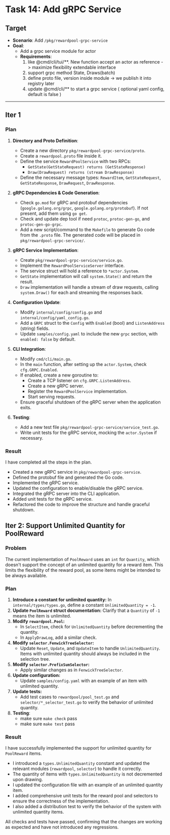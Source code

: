 # Task 14: Add gRPC Service

## Target

- **Scenario**: Add `/pkg/rewardpool-grpc-service`
- **Goal**:
    - Add a grpc service module for actor
    - **Requirements**:
        1. like @cmd/cli/tui/**. New function accept an actor as reference -> maximize flexibility extendable interface
        2. support grpc method State, Draws(batch)
        3. define proto file, version inside module -> we publish it into registry later
        4. update @cmd/cli/** to start a grpc service ( optional yaml config, default is false )

---

## Iter 1

### Plan

1.  **Directory and Proto Definition**:
    - Create a new directory `pkg/rewardpool-grpc-service/proto`.
    - Create a `rewardpool.proto` file inside it.
    - Define the service `RewardPoolService` with two RPCs:
        - `GetState(GetStateRequest) returns (GetStateResponse)`
        - `Draw(DrawRequest) returns (stream DrawResponse)`
    - Define the necessary message types: `RewardItem`, `GetStateRequest`, `GetStateResponse`, `DrawRequest`, `DrawResponse`.

2.  **gRPC Dependencies & Code Generation**:
    - Check `go.mod` for gRPC and protobuf dependencies (`google.golang.org/grpc`, `google.golang.org/protobuf`). If not present, add them using `go get`.
    - Check and update dep tool if need `protoc`, `protoc-gen-go`, and `protoc-gen-go-grpc`.
    - Add a new script/command to the `Makefile` to generate Go code from the `.proto` file. The generated code will be placed in `pkg/rewardpool-grpc-service/`.

3.  **gRPC Service Implementation**:
    - Create `pkg/rewardpool-grpc-service/service.go`.
    - Implement the `RewardPoolServiceServer` interface.
    - The service struct will hold a reference to `*actor.System`.
    - `GetState` implementation will call `system.State()` and return the result.
    - `Draw` implementation will handle a stream of draw requests, calling `system.Draw()` for each and streaming the responses back.

4.  **Configuration Update**:
    - Modify `internal/config/config.go` and `internal/config/yaml_config.go`.
    - Add a `GRPC` struct to the `Config` with `Enabled` (bool) and `ListenAddress` (string) fields.
    - Update `samples/config.yaml` to include the new `grpc` section, with `enabled: false` by default.

5.  **CLI Integration**:
    - Modify `cmd/cli/main.go`.
    - In the `main` function, after setting up the `actor.System`, check `cfg.GRPC.Enabled`.
    - If enabled, create a new goroutine to:
        - Create a TCP listener on `cfg.GRPC.ListenAddress`.
        - Create a new gRPC server.
        - Register the `RewardPoolService` implementation.
        - Start serving requests.
    - Ensure graceful shutdown of the gRPC server when the application exits.

6.  **Testing**:
    - Add a new test file `pkg/rewardpool-grpc-service/service_test.go`.
    - Write unit tests for the gRPC service, mocking the `actor.System` if necessary.

### Result

I have completed all the steps in the plan.

- Created a new gRPC service in `pkg/rewardpool-grpc-service`.
- Defined the protobuf file and generated the Go code.
- Implemented the gRPC service.
- Updated the configuration to enable/disable the gRPC service.
- Integrated the gRPC server into the CLI application.
- Added unit tests for the gRPC service.
- Refactored the code to improve the structure and handle graceful shutdown.

## Iter 2: Support Unlimited Quantity for PoolReward

### Problem
The current implementation of `PoolReward` uses an `int` for `Quantity`, which doesn't support the concept of an unlimited quantity for a reward item. This limits the flexibility of the reward pool, as some items might be intended to be always available.

### Plan
1.  **Introduce a constant for unlimited quantity:** In `internal/types/types.go`, define a constant `UnlimitedQuantity = -1`.
2.  **Update `PoolReward` struct documentation:** Clarify that a `Quantity` of `-1` means the item is unlimited.
3.  **Modify `rewardpool.Pool`:**
    *   In `SelectItem`, check for `UnlimitedQuantity` before decrementing the quantity.
    *   In `ApplyDrawLog`, add a similar check.
4.  **Modify `selector.FenwickTreeSelector`:**
    *   Update `Reset`, `Update`, and `UpdateItem` to handle `UnlimitedQuantity`. Items with unlimited quantity should always be included in the selection tree.
5.  **Modify `selector.PrefixSumSelector`:**
    *   Apply similar changes as in `FenwickTreeSelector`.
6.  **Update configuration:**
    *   Update `samples/config.yaml` with an example of an item with unlimited quantity.
7.  **Update tests:**
    *   Add test cases to `rewardpool/pool_test.go` and `selector/*_selector_test.go` to verify the behavior of unlimited quantity.
8.  **Testing**:
    * make sure `make check` pass 
    * make sure `make test` pass

### Result
I have successfully implemented the support for unlimited quantity for `PoolReward` items. 

- I introduced a `types.UnlimitedQuantity` constant and updated the relevant modules (`rewardpool`, `selector`) to handle it correctly.
- The quantity of items with `types.UnlimitedQuantity` is not decremented upon drawing.
- I updated the configuration file with an example of an unlimited quantity item.
- I added comprehensive unit tests for the reward pool and selectors to ensure the correctness of the implementation.
- I also added a distribution test to verify the behavior of the system with unlimited quantity items.

All checks and tests have passed, confirming that the changes are working as expected and have not introduced any regressions.
